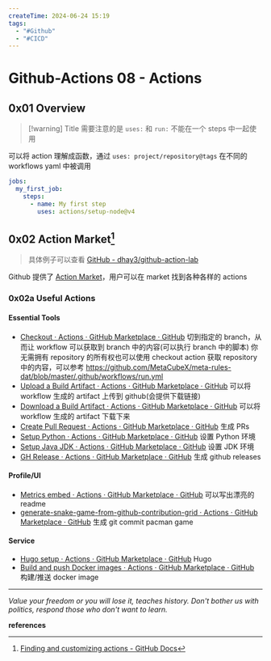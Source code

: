 ```yaml
---
createTime: 2024-06-24 15:19
tags:
  - "#Github"
  - "#CICD"
---
```


# Github-Actions 08 - Actions

## 0x01 Overview


> [!warning] Title
> 需要注意的是 `uses:` 和 `run:` 不能在一个 steps 中一起使用


可以将 action 理解成函数，通过 `uses: project/repository@tags` 在不同的 workflows yaml 中被调用
```yaml
jobs:
  my_first_job:
    steps:
      - name: My first step
        uses: actions/setup-node@v4
```

## 0x02 Action Market[^1]

> 具体例子可以查看 [GitHub - dhay3/github-action-lab](https://github.com/dhay3/github-action-lab)

Github 提供了 [Action Market](https://github.com/marketplace?type=actions)，用户可以在 market 找到各种各样的 actions

### 0x02a Useful Actions

#### Essential Tools
- [Checkout · Actions · GitHub Marketplace · GitHub](https://github.com/marketplace/actions/checkout)
	切到指定的 branch，从而让 workflow 可以获取到 branch 中的内容(可以执行 branch 中的脚本)
	你无需拥有 repository 的所有权也可以使用 checkout action 获取 repository 中的内容，可以参考
	https://github.com/MetaCubeX/meta-rules-dat/blob/master/.github/workflows/run.yml
- [Upload a Build Artifact · Actions · GitHub Marketplace · GitHub](https://github.com/marketplace/actions/upload-a-build-artifact)
	可以将 workflow 生成的 artifact 上传到 github(会提供下载链接)
- [Download a Build Artifact · Actions · GitHub Marketplace · GitHub](https://github.com/marketplace/actions/download-a-build-artifact)
	可以将 workflow 生成的 artifact 下载下来
- [Create Pull Request · Actions · GitHub Marketplace · GitHub](https://github.com/marketplace/actions/create-pull-request)
	生成 PRs
- [Setup Python · Actions · GitHub Marketplace · GitHub](https://github.com/marketplace/actions/setup-python)
	设置 Python 环境
- [Setup Java JDK · Actions · GitHub Marketplace · GitHub](https://github.com/marketplace/actions/setup-java-jdk)
	设置 JDK 环境
- [GH Release · Actions · GitHub Marketplace · GitHub](https://github.com/marketplace/actions/gh-release)
	生成 github releases

#### Profile/UI
- [Metrics embed · Actions · GitHub Marketplace · GitHub](https://github.com/marketplace/actions/metrics-embed)
	可以写出漂亮的 readme
- [generate-snake-game-from-github-contribution-grid · Actions · GitHub Marketplace · GitHub](https://github.com/marketplace/actions/generate-snake-game-from-github-contribution-grid)
	生成 git commit pacman game

#### Service
- [Hugo setup · Actions · GitHub Marketplace · GitHub](https://github.com/marketplace/actions/hugo-setup)
	Hugo
- [Build and push Docker images · Actions · GitHub Marketplace · GitHub](https://github.com/marketplace/actions/build-and-push-docker-images)
	构建/推送 docker image 

---
*Value your freedom or you will lose it, teaches history. Don't bother us with politics, respond those who don't want to learn.*

**references**

[^1]:[Finding and customizing actions - GitHub Docs](https://docs.github.com/en/actions/learn-github-actions/finding-and-customizing-actions)
